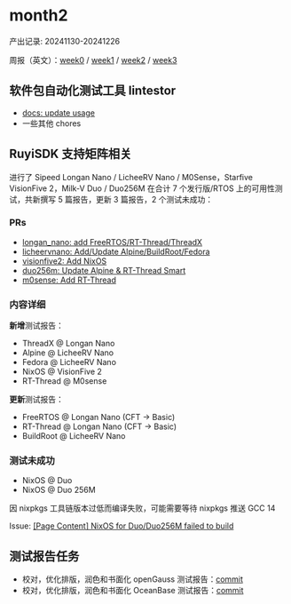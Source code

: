 # month2
产出记录: 20241130-20241226

周报（英文）：[week0](week0/week0.md) / [week1](week1/week1.md) / [week2](week2/week2.md) / [week3](week3/week3.md)
## 软件包自动化测试工具 lintestor

- [docs: update usage](https://github.com/255doesnotexist/lintestor/commit/db9aaeb6d9ff33c09fc2e12e6dda04c3abd8e74d)
- 一些其他 chores

## RuyiSDK 支持矩阵相关

进行了 Sipeed Longan Nano / LicheeRV Nano / M0Sense，Starfive VisionFive 2，Milk-V Duo / Duo256M 在合计 7 个发行版/RTOS 上的可用性测试，共新撰写 5 篇报告，更新 3 篇报告，2 个测试未成功：

### PRs 
- [longan_nano: add FreeRTOS/RT-Thread/ThreadX](https://github.com/ruyisdk/support-matrix/pull/97)
- [licheervnano: Add/Update Alpine/BuildRoot/Fedora](https://github.com/ruyisdk/support-matrix/pull/119)
- [visionfive2: Add NixOS](https://github.com/ruyisdk/support-matrix/pull/123)
- [duo256m: Update Alpine & RT-Thread Smart](https://github.com/ruyisdk/support-matrix/pull/109)
- [m0sense: Add RT-Thread](https://github.com/ruyisdk/support-matrix/pull/125)

### 内容详细

**新增**测试报告：
- ThreadX @ Longan Nano
- Alpine @ LicheeRV Nano
- Fedora @ LicheeRV Nano
- NixOS @ VisionFive 2
- RT-Thread @ M0sense

**更新**测试报告：
- FreeRTOS @ Longan Nano (CFT -> Basic)
- RT-Thread @ Longan Nano (CFT -> Basic)
- BuildRoot @ LicheeRV Nano

### 测试未成功

- NixOS @ Duo
- NixOS @ Duo 256M

因 nixpkgs 工具链版本过低而编译失败，可能需要等待 nixpkgs 推送 GCC 14

Issue: [[Page Content] NixOS for Duo/Duo256M failed to build](https://github.com/ruyisdk/support-matrix/issues/124)

## 测试报告任务
- 校对，优化排版，润色和书面化 openGauss 测试报告：[commit](https://github.com/QA-Team-lo/dbtest/commit/89410b6eb39c46c1c67e64c55d001bdb6db43fc3)
- 校对，优化排版，润色和书面化 OceanBase 测试报告：[commit](https://github.com/QA-Team-lo/dbtest/commit/fd2070e292fc6c78316abe4eb36787b9cba308fcf)